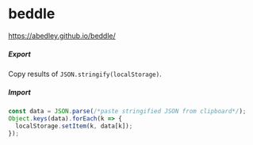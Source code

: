 # beddle

https://abedley.github.io/beddle/

##### Export

Copy results of `JSON.stringify(localStorage)`.

##### Import

```js
const data = JSON.parse(/*paste stringified JSON from clipboard*/);
Object.keys(data).forEach(k => {
  localStorage.setItem(k, data[k]);
});
```
